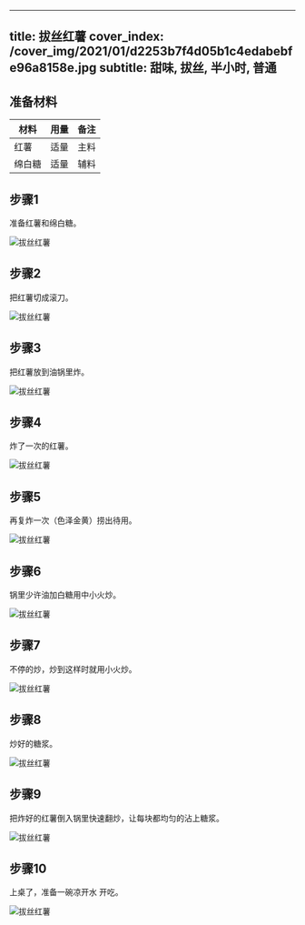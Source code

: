 
---
title: 拔丝红薯
cover_index: /cover_img/2021/01/d2253b7f4d05b1c4edabebfe96a8158e.jpg
subtitle: 甜味, 拔丝, 半小时, 普通
---

## 准备材料

| 材料     | 用量 | 备注|
| ------- | ----- | --- |
| 红薯 | 适量| 主料 |
| 绵白糖 | 适量| 辅料 |

## 步骤1

准备红薯和绵白糖。

![拔丝红薯](https://i8.meishichina.com/attachment/recipe/201010/201010251512470.jpg?x-oss-process=style/p320) 

## 步骤2

把红薯切成滚刀。

![拔丝红薯](https://i8.meishichina.com/attachment/recipe/201010/201010251512558.jpg?x-oss-process=style/p320) 

## 步骤3

把红薯放到油锅里炸。

![拔丝红薯](https://i8.meishichina.com/attachment/recipe/201010/201010251513055.jpg?x-oss-process=style/p320) 

## 步骤4

炸了一次的红薯。

![拔丝红薯](https://i8.meishichina.com/attachment/recipe/201010/201010251513134.jpg?x-oss-process=style/p320) 

## 步骤5

再复炸一次（色泽金黄）捞出待用。

![拔丝红薯](https://i8.meishichina.com/attachment/recipe/201010/201010251513212.jpg?x-oss-process=style/p320) 

## 步骤6

锅里少许油加白糖用中小火炒。

![拔丝红薯](https://i8.meishichina.com/attachment/recipe/201010/201010251513306.jpg?x-oss-process=style/p320) 

## 步骤7

不停的炒，炒到这样时就用小火炒。

![拔丝红薯](https://i8.meishichina.com/attachment/recipe/201010/201010251513403.jpg?x-oss-process=style/p320) 

## 步骤8

炒好的糖浆。

![拔丝红薯](https://i8.meishichina.com/attachment/recipe/201010/201010251513496.jpg?x-oss-process=style/p320) 

## 步骤9

把炸好的红薯倒入锅里快速翻炒，让每块都均匀的沾上糖浆。

![拔丝红薯](https://i8.meishichina.com/attachment/recipe/201010/201010251514006.jpg?x-oss-process=style/p320) 

## 步骤10

上桌了，准备一碗凉开水 开吃。

![拔丝红薯](https://i8.meishichina.com/attachment/recipe/201010/201010251514099.jpg?x-oss-process=style/p320) 

